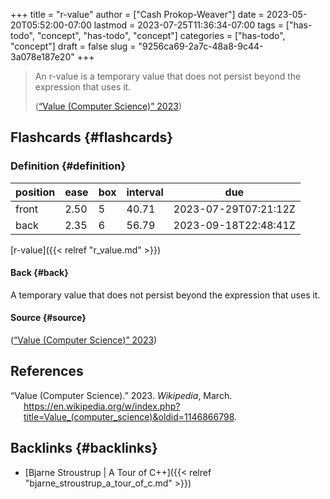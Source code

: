 +++
title = "r-value"
author = ["Cash Prokop-Weaver"]
date = 2023-05-20T05:52:00-07:00
lastmod = 2023-07-25T11:36:34-07:00
tags = ["has-todo", "concept", "has-todo", "concept"]
categories = ["has-todo", "concept"]
draft = false
slug = "9256ca69-2a7c-48a8-9c44-3a078e187e20"
+++

> An r-value is a temporary value that does not persist beyond the expression that uses it.
>
> (<a href="#citeproc_bib_item_1">“Value (Computer Science)” 2023</a>)


## Flashcards {#flashcards}


### Definition {#definition}

| position | ease | box | interval | due                  |
|----------|------|-----|----------|----------------------|
| front    | 2.50 | 5   | 40.71    | 2023-07-29T07:21:12Z |
| back     | 2.35 | 6   | 56.79    | 2023-09-18T22:48:41Z |

[r-value]({{< relref "r_value.md" >}})


#### Back {#back}

A temporary value that does not persist beyond the expression that uses it.


#### Source {#source}

(<a href="#citeproc_bib_item_1">“Value (Computer Science)” 2023</a>)

## References

<style>.csl-entry{text-indent: -1.5em; margin-left: 1.5em;}</style><div class="csl-bib-body">
  <div class="csl-entry"><a id="citeproc_bib_item_1"></a>“Value (Computer Science).” 2023. <i>Wikipedia</i>, March. <a href="https://en.wikipedia.org/w/index.php?title=Value_(computer_science)&oldid=1146866798">https://en.wikipedia.org/w/index.php?title=Value_(computer_science)&#38;oldid=1146866798</a>.</div>
</div>


## Backlinks {#backlinks}

-   [Bjarne Stroustrup | A Tour of C++]({{< relref "bjarne_stroustrup_a_tour_of_c.md" >}})

